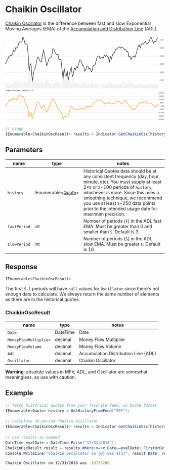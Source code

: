 ﻿# Chaikin Oscillator

[Chaikin Oscillator](https://en.wikipedia.org/wiki/Chaikin_Analytics#Chaikin_Oscillator) is the difference between fast and slow Exponential Moving Averages (EMA) of the [Accumulation and Distribution Line](../adl/README.md) (ADL).

![image](chart.png)

```csharp
// usage
IEnumerable<ChaikinOscResult> results = Indicator.GetChaikinOsc(history, fastPeriod, slowPeriod);  
```

## Parameters

| name | type | notes
| -- |-- |--
| `history` | IEnumerable\<[Quote](../../docs/GUIDE.md#quote)\> | Historical Quotes data should be at any consistent frequency (day, hour, minute, etc).  You must supply at least 2×`S` or `S`+100 periods of `history`, whichever is more.  Since this uses a smoothing technique, we recommend you use at least `S`+250 data points prior to the intended usage date for maximum precision.
| `fastPeriod` | int | Number of periods (`F`) in the ADL fast EMA.  Must be greater than 0 and smaller than `S`.  Default is 3.
| `slowPeriod` | int | Number of periods (`S`) in the ADL slow EMA.  Must be greater `F`.  Default is 10.

## Response

```csharp
IEnumerable<ChaikinOscResult>
```

The first `S-1` periods will have `null` values for `Oscillator` since there's not enough data to calculate.  We always return the same number of elements as there are in the historical quotes.

### ChaikinOscResult

| name | type | notes
| -- |-- |--
| `Date` | DateTime | Date
| `MoneyFlowMultiplier` | decimal | Money Flow Multiplier
| `MoneyFlowVolume` | decimal | Money Flow Volume
| `Adl` | decimal | Accumulation Distribution Line (ADL)
| `Oscillator` | decimal | Chaikin Oscillator

**Warning**: absolute values in MFV, ADL, and Oscillator are somewhat meaningless, so use with caution.

## Example

```csharp
// fetch historical quotes from your favorite feed, in Quote format
IEnumerable<Quote> history = GetHistoryFromFeed("SPY");

// calculate 20-period Chaikin Oscillator
IEnumerable<ChaikinOscResult> results = Indicator.GetChaikinOsc(history,20);

// use results as needed
DateTime evalDate = DateTime.Parse("12/31/2018");
ChaikinOscResult result = results.Where(x=>x.Date==evalDate).FirstOrDefault();
Console.WriteLine("Chaikin Oscillator on {0} was ${1}", result.Date, result.ChaikinOsc);
```

```bash
Chaikin Oscillator on 12/31/2018 was -19135200
```

